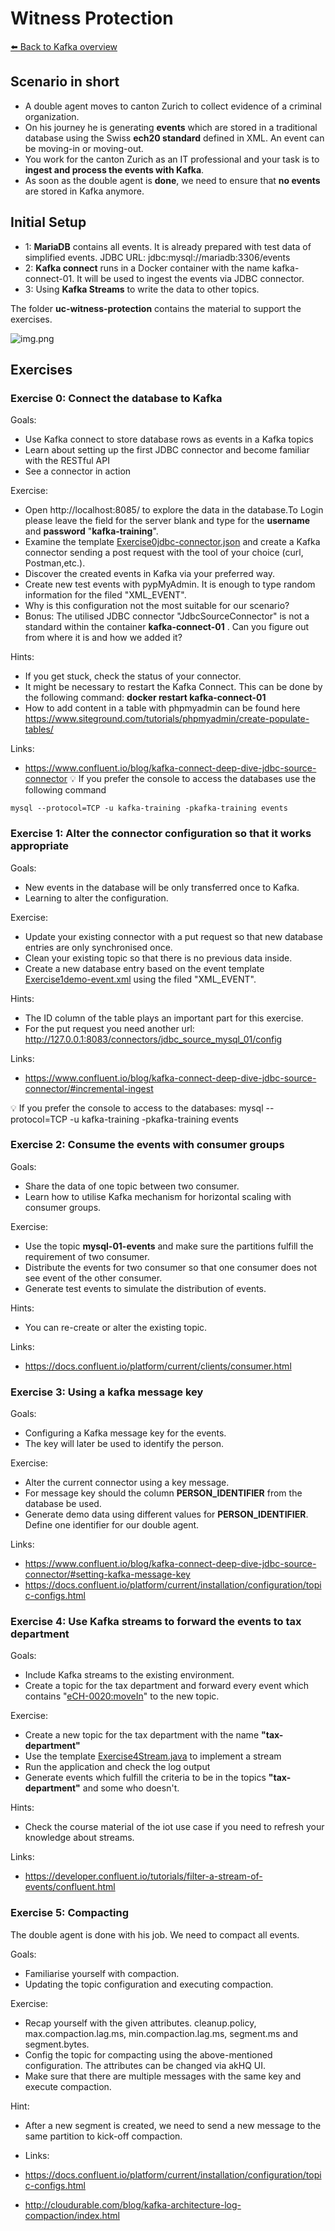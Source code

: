 # Witness Protection

[⬅️ Back to Kafka overview](README.md)

## Scenario in short
* A double agent moves to canton Zurich to collect evidence of a criminal organization. 
* On his journey he is generating **events** which are stored in a traditional database using the Swiss **ech20 standard** defined in XML. An event can be moving-in or moving-out. 
* You work for the canton Zurich as an IT professional and your task is to **ingest and process the events with Kafka**.
* As soon as the double agent is **done**, we need to ensure that **no events** are stored in Kafka anymore. 


## Initial Setup
* 1: **MariaDB** contains all events. It is already prepared with test data of simplified events. JDBC URL: jdbc:mysql://mariadb:3306/events
* 2: **Kafka connect** runs in a Docker container with the name kafka-connect-01. It will be used to ingest the events via JDBC connector. 
* 3: Using **Kafka Streams** to write the data to other topics. 

The folder **uc-witness-protection** contains the material to support the exercises.

![img.png](img/uc-wp-1.JPG)

## Exercises

### Exercise 0: Connect the database to Kafka

Goals:

* Use Kafka connect to store database rows as events in a Kafka topics
* Learn about setting up the first JDBC connector and become familiar with the RESTful API
* See a connector in action

Exercise:

* Open http://localhost:8085/ to explore the data in the database.To Login please leave the field for the server blank and type for the **username** and **password** "**kafka-training**".
* Examine the template [Exercise0jdbc-connector.json](/uc-witness-protection/connectors/Exercise0jdbc-connector.json) and create a Kafka connector sending a post request with the tool of your choice (curl, Postman,etc.).
* Discover the created events in Kafka via your preferred way.
* Create new test events with pypMyAdmin. It is enough to type random information for the filed "XML_EVENT".
* Why is this configuration not the most suitable for our scenario?
* Bonus: The utilised JDBC connector "JdbcSourceConnector" is not a standard within the container **kafka-connect-01** . Can you figure out from where it is and how we added it?

Hints:

* If you get stuck, check the status of your connector. 
* It might be necessary to restart the Kafka Connect. This can be done by the following command: **docker restart kafka-connect-01**
* How to add content in a table with phpmyadmin can be found here https://www.siteground.com/tutorials/phpmyadmin/create-populate-tables/

Links:

* https://www.confluent.io/blog/kafka-connect-deep-dive-jdbc-source-connector
💡 If you prefer the console to access the databases use the following command
```
mysql --protocol=TCP -u kafka-training -pkafka-training events
```

### Exercise 1: Alter the connector configuration so that it works appropriate

Goals:

* New events in the database will be only transferred once to Kafka.
* Learning to alter the configuration.

Exercise:

* Update your existing connector with a put request so that new database entries are only synchronised once.
* Clean your existing topic so that there is no previous data inside.
* Create a new database entry based on the event template [Exercise1demo-event.xml](/uc-witness-protection/connectors/Exercise1demo-event.xml) using the filed "XML_EVENT".

Hints:

* The ID column of the table plays an important part for this exercise.
* For the put request you need another url: http://127.0.0.1:8083/connectors/jdbc_source_mysql_01/config

Links:

* https://www.confluent.io/blog/kafka-connect-deep-dive-jdbc-source-connector/#incremental-ingest

💡 If you prefer the console to access to the databases: mysql --protocol=TCP -u kafka-training -pkafka-training events


### Exercise 2: Consume the events with consumer groups

Goals:

* Share the data of one topic between two consumer.
* Learn how to utilise Kafka mechanism for horizontal scaling with consumer groups.

Exercise:

* Use the topic **mysql-01-events** and make sure the partitions fulfill the requirement of two consumer. 
* Distribute the events for two consumer so that one consumer does not see event of the other consumer.
* Generate test events to simulate the distribution of events.

Hints:
* You can re-create or alter the existing topic.

Links:
* https://docs.confluent.io/platform/current/clients/consumer.html

### Exercise 3: Using a kafka message key
Goals:
* Configuring a Kafka message key for the events.
* The key will later be used to identify the person. 

Exercise:
* Alter the current connector using a key message.
* For message key should the column **PERSON_IDENTIFIER** from the database be used.
* Generate demo data using different values for **PERSON_IDENTIFIER**. Define one identifier for our double agent.

Links:
* https://www.confluent.io/blog/kafka-connect-deep-dive-jdbc-source-connector/#setting-kafka-message-key
* https://docs.confluent.io/platform/current/installation/configuration/topic-configs.html

### Exercise 4: Use Kafka streams to forward the events to tax department

Goals:
* Include Kafka streams to the existing environment.
* Create a topic for the tax department and forward every event which contains "<eCH-0020:moveIn>" to the new topic.

Exercise:

* Create a new topic for the tax department with the name **"tax-department"**
* Use the template [Exercise4Stream.java](uc-witness-protection/kafka-stream/src/main/java/com/zuehlke/training/kafka/witnessprotection/stream/Exercise4Stream.java) to implement a stream
* Run the application and check the log output
* Generate events which fulfill the criteria to be in the topics **"tax-department"** and some who doesn't.

Hints:

* Check the course material of the iot use case if you need to refresh your knowledge about streams.

Links:
* https://developer.confluent.io/tutorials/filter-a-stream-of-events/confluent.html

### Exercise 5: Compacting 
The double agent is done with his job. We need to compact all events.

Goals:
* Familiarise yourself with compaction. 
* Updating the topic configuration and executing compaction.

Exercise:
* Recap yourself with the given attributes. cleanup.policy, max.compaction.lag.ms, min.compaction.lag.ms, segment.ms and segment.bytes. 
* Config the topic for compacting using the above-mentioned configuration. The attributes can be changed via akHQ UI. 
* Make sure that there are multiple messages with the same key and execute compaction.

Hint:
* After a new segment is created, we need to send a new message to the same partition to kick-off compaction.

* Links:
* https://docs.confluent.io/platform/current/installation/configuration/topic-configs.html
* http://cloudurable.com/blog/kafka-architecture-log-compaction/index.html
